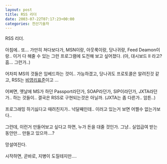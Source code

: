 ```yaml
---
layout: post
title: RSS 리더
date: 2003-07-22T07:17:23+00:00
categories: 전산기술자
---
```

RSS 리더.<br /><br />아침에.. 또... 가만히 쳐다보다가, MSN이랑, 아웃룩이랑, 당나귀랑, Feed Deamon이랑.. 이거 다 해줄 수 있는 그런 프로그램에 도전해 보고 싶어졌다. (아, 대시보드 II 라고? 흠... 그런가..)<br /><br />어차피 MS의 것들은 임베드하는 것이.. 가능하겠고, 당나귀도 프로토콜은 알려진것 같고, RSS는 <a href="http://hochan.net/archives/2003/07/000303.html">비영리표준</a>이고 ...<br /><br />어쩌면, 옛날에 MS가 하던 Passport라던가, SOAP라던가, SIP이라던가, JXTA라던가.. 하는 것들이.. 결국은 RSS로 구현되는것은 아닐까. (JXTA는 좀 다른가.. 암튼..)<br /><br />프로그래밍 하기싫다고 때려친지가.. 넉달째인데.. 이러고 있는거 보면 어쩔수 없는가보다..<br /><br />그런데, 이런거 만들어보고 싶다고 하면, 누가 돈을 대줄 것인가. 그냥.. 실업급여 받는 동안만... 만들고 있으까....? <br /><br />망설여진다.<br /><br />시작하면, 곧바로, 지병이 도질테지만....
